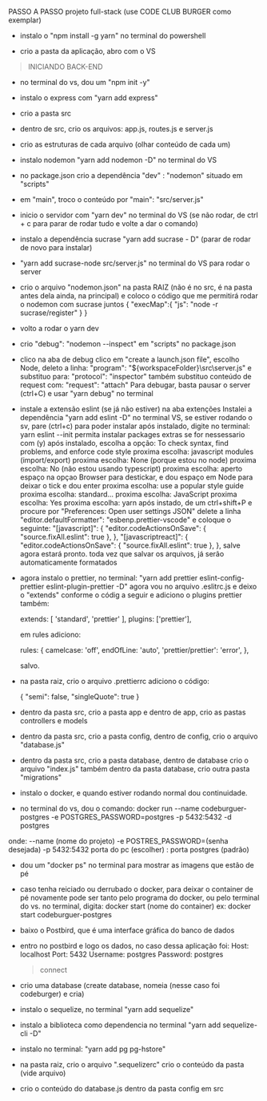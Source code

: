 PASSO A PASSO projeto full-stack (use CODE CLUB BURGER como exemplar)

- instalo o "npm install -g yarn" no terminal do powershell

- crio a pasta da aplicação, abro com o VS

>INICIANDO BACK-END

- no terminal do vs, dou um "npm init -y"

- instalo o express com "yarn add express"

- crio a pasta src

- dentro de src, crio os arquivos: app.js, routes.js e server.js

- crio as estruturas de cada arquivo (olhar conteúdo de cada um)

- instalo nodemon "yarn add nodemon -D" no terminal do VS

- no package.json crio a dependência "dev" : "nodemon" situado em "scripts"

- em "main", troco o conteúdo por "main": "src/server.js"

- inicio o servidor com "yarn dev" no terminal do VS (se não rodar, de ctrl + c para parar de rodar tudo e volte a dar o comando)

- instalo a dependência sucrase "yarn add sucrase - D" (parar de rodar de novo para instalar)

- "yarn add sucrase-node src/server.js" no terminal do VS para rodar o server

- crio o arquivo "nodemon.json" na pasta RAIZ (não é no src, é na pasta antes dela ainda, na principal) e coloco o código que me permitirá rodar o nodemon com sucrase juntos
{
    "execMap":{
        "js": "node -r sucrase/register"
    }
}

- volto a rodar o yarn dev

- crio "debug": "nodemon --inspect" em "scripts" no package.json

- clico na aba de debug clico em "create a launch.json file", escolho Node, deleto a linha:
    "program": "${workspaceFolder}\\src\\server.js"
    e substituo para:
    "protocol": "inspector"
    também substituo conteúdo de request com:
    "request": "attach"
    Para debugar, basta pausar o server (ctrl+C) e usar "yarn debug" no terminal

- instale a extensão eslint (se já não estiver) na aba extenções
    Instalei a dependência "yarn add eslint -D" no terminal VS, se estiver rodando o sv, pare (ctrl+c) para poder instalar
    após instalado, digite no terminal: yarn eslint --init
    permita instalar packages extras se for nessessario com (y)
    após instalado, escolha a opção: To check syntax, find problems, and enforce code style
    proxima escolha: javascript modules (import/export)
    proxima escolha: None (porque estou no node)
    proxima escolha: No (não estou usando typescript)
    proxima escolha: aperto espaço na opçao Browser para destickar, e dou espaço em Node para deixar o tick e dou enter 
    proxima escolha: use a popular style guide
    proxima escolha: standard...
    proxima escolha: JavaScript
    proxima escolha: Yes
    proxima escolha: yarn 
    após instado, de um ctrl+shift+P e procure por "Preferences: Open user settings JSON"
    delete a linha "editor.defaultFormatter": "esbenp.prettier-vscode"
    e coloque o seguinte: 
      "[javascript]": {
        "editor.codeActionsOnSave": {
            "source.fixAll.eslint": true
        },
    },
    "[javascriptreact]": {
        "editor.codeActionsOnSave": {
            "source.fixAll.eslint": true
        },
    },
    salve agora estará pronto. toda vez que salvar os arquivos, já serão automaticamente formatados

- agora instalo o prettier, no terminal:
    "yarn add prettier eslint-config-prettier eslint-plugin-prettier -D"
    agora vou no arquivo .eslitrc.js e deixo o "extends" conforme o códig a seguir e adiciono o plugins prettier também:
    
    extends: [
        'standard', 
        'prettier'
    ],
    plugins: ['prettier'],

    em rules adiciono:

    rules: {
    camelcase: 'off',
    endOfLine: 'auto',
    'prettier/prettier': 'error',
    },

    salvo.

- na pasta raiz, crio o arquivo .prettierrc
    adiciono o código:

    {
    "semi": false,
    "singleQuote": true
    }

- dentro da pasta src, crio a pasta app e dentro de app, crio as pastas controllers e models

- dentro da pasta src, crio a pasta config, dentro de config, crio o arquivo "database.js"

- dentro da pasta src, crio a pasta database, dentro de database crio o arquivo "index.js"
    também dentro da pasta database, crio outra pasta "migrations"

- instalo o docker, e quando estiver rodando normal dou continuidade.

- no terminal do vs, dou o comando:
docker run --name codeburguer-postgres -e POSTGRES_PASSWORD=postgres -p 5432:5432 -d postgres

onde:   --name (nome do projeto)
        -e POSTRES_PASSWORD=(senha desejada)
        -p 5432:5432 porta do pc (escolher) : porta postgres (padrão)

- dou um "docker ps" no terminal para mostrar as imagens que estão de pé

- caso tenha reiciado ou derrubado o docker, para deixar o container de pé novamente pode ser tanto pelo programa do docker, ou pelo terminal do vs.
    no terminal, digita: docker start (nome do container)
        ex: docker start codeburguer-postgres

- baixo o Postbird, que é uma interface gráfica do banco de dados

- entro no postbird e logo os dados, no caso dessa aplicação foi:
    Host: localhost
    Port: 5432
    Username: postgres
    Password: postgres
    >connect

- crio uma database (create database, nomeia (nesse caso foi codeburger) e cria)

- instalo o sequelize, no terminal "yarn add sequelize"

- instalo a biblioteca como dependencia no terminal "yarn add sequelize-cli -D"

- instalo no terminal: "yarn add pg pg-hstore"

- na pasta raiz, crio o arquivo ".sequelizerc"
    crio o conteúdo da pasta (vide arquivo)

- crio o conteúdo do database.js dentro da pasta config em src